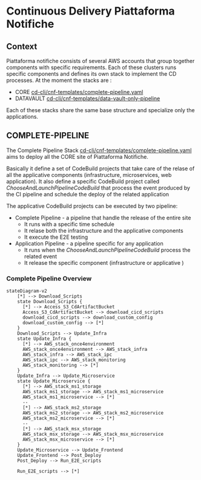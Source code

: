 # Continuous Delivery Piattaforma Notifiche

## Context 
Piattaforma notifiche consists of several AWS accounts that group together components with specific requirements.
Each of these clusters runs specific components and defines its own stack to implement the CD processes.
At the moment the stacks are :

* CORE [cd-cli/cnf-templates/complete-pipeline.yaml](cd-cli/cnf-templates/complete-pipeline.yaml)
* DATAVAULT [cd-cli/cnf-templates/data-vault-only-pipeline](cd-cli/cnf-templates/data-vault-only-pipeline)

Each of these stacks share the same base structure and specialize only the applications.

## COMPLETE-PIPELINE

The Complete Pipeline Stack [cd-cli/cnf-templates/complete-pipeline.yaml](cd-cli/cnf-templates/complete-pipeline.yaml) aims to deploy all the CORE site of Piattaforma Notifiche. 

Basically it define a set of CodeBuild projects that take care of the relase of all the applicative components (infrastructure, microservices, web application).
It also define a specific CodeBuild project called _ChooseAndLaunchPipelineCodeBuild_ that process the event produced by the CI pipeline and schedule the deploy of the related application

The applicative CodeBuild projects can be executed by two pipeline:

* Complete Pipeline - a pipeline that handle the release of the entire site
  * It runs with a specific time schedule
  * It relase both the infrastructure and the applicative components
  * It execute the E2E testing
* Application Pipeline - a pipeline specific for any application
  * It runs when the _ChooseAndLaunchPipelineCodeBuild_ process the related event
  * It release the specific component (infrastructure or applicative )


### Complete Pipeline Overview

```mermaid
stateDiagram-v2
    [*] --> Download_Scripts
    state Download_Scripts {
      [*] --> Access_S3_CdArtifactBucket
      Access_S3_CdArtifactBucket --> download_cicd_scripts
      download_cicd_scripts --> download_custom_config
      download_custom_config --> [*]
    }
    Download_Scripts --> Update_Infra 
    state Update_Infra {
      [*] --> AWS_stack_once4environment
      AWS_stack_once4environment --> AWS_stack_infra
      AWS_stack_infra --> AWS_stack_ipc
      AWS_stack_ipc --> AWS_stack_monitoring
      AWS_stack_monitoring --> [*]
    }
    Update_Infra --> Update_Microservice
    state Update_Microservice {
      [*] --> AWS_stack_ms1_storage
      AWS_stack_ms1_storage --> AWS_stack_ms1_microservice
      AWS_stack_ms1_microservice --> [*]
      --
      [*] --> AWS_stack_ms2_storage
      AWS_stack_ms2_storage --> AWS_stack_ms2_microservice
      AWS_stack_ms2_microservice --> [*]
      --
      [*] --> AWS_stack_msx_storage
      AWS_stack_msx_storage --> AWS_stack_msx_microservice
      AWS_stack_msx_microservice --> [*]
    }
    Update_Microservice --> Update_Frontend
    Update_Frontend --> Post_Deploy
    Post_Deploy --> Run_E2E_scripts

    Run_E2E_scripts --> [*]
```